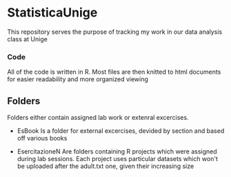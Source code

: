 # StatisticaUnige

This repository serves the purpose of tracking my work in our data analysis class at Unige

### Code
All of the code is written in R. 
Most files are then knitted to html documents for easier readability and more organized viewing

## Folders
Folders either contain assigned lab work or extenral excercises.

- EsBook
Is a folder for external excercises, devided by section and based off various books

- EsercitazioneN 
Are folders containing R projects which were assigned during lab sessions.
Each project uses particular datasets which won't be uploaded after the adult.txt one, given their increasing size
